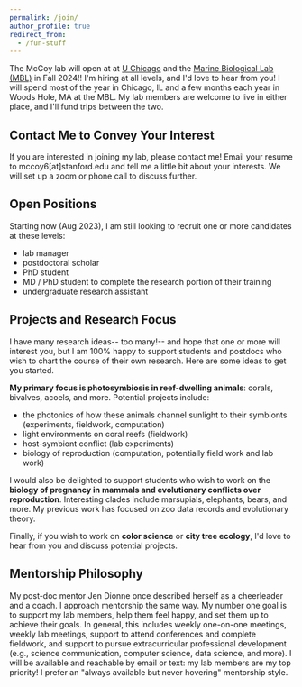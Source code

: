 ```yaml
---
permalink: /join/
author_profile: true
redirect_from:
  - /fun-stuff
---
```


The McCoy lab will open at at [U Chicago](https://ecologyandevolution.uchicago.edu/) and the [Marine Biological Lab (MBL)](https://www.mbl.edu/) in Fall 2024!! I'm hiring at all levels, and I'd love to hear from you! I will spend most of the year in Chicago, IL and a few months each year in Woods Hole, MA at the MBL. My lab members are welcome to live in either place, and I'll fund trips between the two.

## Contact Me to Convey Your Interest
If you are interested in joining my lab, please contact me! Email your resume to mccoy6[at]stanford.edu and tell me a little bit about your interests. We will set up a zoom or phone call to discuss further.

## Open Positions

Starting now (Aug 2023), I am still looking to recruit one or more candidates at these levels:
- lab manager
- postdoctoral scholar
- PhD student
- MD / PhD student to complete the research portion of their training
- undergraduate research assistant


## Projects and Research Focus

I have many research ideas-- too many!-- and hope that one or more will interest you, but I am 100% happy to support students and postdocs who wish to chart the course of their own research. Here are some ideas to get you started.

**My primary focus is photosymbiosis in reef-dwelling animals**: corals, bivalves, acoels, and more. Potential projects include:
- the photonics of how these animals channel sunlight to their symbionts (experiments, fieldwork, computation)
- light environments on coral reefs (fieldwork)
- host-symbiont conflict (lab experiments)
- biology of reproduction (computation, potentially field work and lab work)

I would also be delighted to support students who wish to work on the **biology of pregnancy in mammals and evolutionary conflicts over reproduction**. Interesting clades include marsupials, elephants, bears, and more. My previous work has focused on zoo data records and evolutionary theory. 

Finally, if you wish to work on **color science** or **city tree ecology**, I'd love to hear from you and discuss potential projects. 

## Mentorship Philosophy

My post-doc mentor Jen Dionne once described herself as a cheerleader and a coach. I approach mentorship the same way. My number one goal is to support my lab members, help them feel happy, and set them up to achieve their goals. In general, this includes weekly one-on-one meetings, weekly lab meetings, support to attend conferences and complete fieldwork, and support to pursue extracurricular professional development (e.g., science communication, computer science, data science, and more). I will be available and reachable by email or text: my lab members are my top priority! I prefer an "always available but never hovering" mentorship style.

